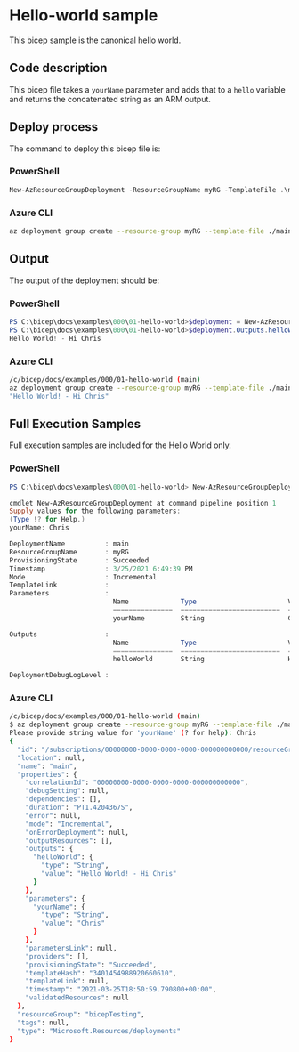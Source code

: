 # Hello-world sample
This bicep sample is the canonical hello world.

## Code description
This bicep file takes a `yourName` parameter and adds that to a `hello` variable and
returns the concatenated string as an ARM output.

## Deploy process
The command to deploy this bicep file is:

### PowerShell
``` PowerShell
New-AzResourceGroupDeployment -ResourceGroupName myRG -TemplateFile .\main.bicep
```

### Azure CLI
``` Bash
az deployment group create --resource-group myRG --template-file ./main.bicep
```


## Output
The output of the deployment should be:

### PowerShell
``` Powershell
PS C:\bicep\docs\examples\000\01-hello-world>$deployment = New-AzResourceGroupDeployment -ResourceGroupName myRG -TemplateFile .\main.bicep -TemplateParameterObject @{ yourName="Chris" }
PS C:\bicep\docs\examples\000\01-hello-world>$deployment.Outputs.helloWorld.value
Hello World! - Hi Chris
```

### Azure CLI
``` Bash
/c/bicep/docs/examples/000/01-hello-world (main)
az deployment group create --resource-group myRG --template-file ./main.bicep  --parameters yourName=Chris --query properties.outputs.helloWorld.value
"Hello World! - Hi Chris"

```

## Full Execution Samples
Full execution samples are included for the Hello World only.

### PowerShell
``` PowerShell
PS C:\bicep\docs\examples\000\01-hello-world> New-AzResourceGroupDeployment -ResourceGroupName myRG -TemplateFile .\main.bicep

cmdlet New-AzResourceGroupDeployment at command pipeline position 1
Supply values for the following parameters:
(Type !? for Help.)
yourName: Chris

DeploymentName          : main
ResourceGroupName       : myRG
ProvisioningState       : Succeeded
Timestamp               : 3/25/2021 6:49:39 PM
Mode                    : Incremental
TemplateLink            :
Parameters              :
                          Name             Type                       Value
                          ===============  =========================  ==========
                          yourName         String                     Chris

Outputs                 :
                          Name             Type                       Value
                          ===============  =========================  ==========
                          helloWorld       String                     Hello World! - Hi Chris

DeploymentDebugLogLevel :
```

### Azure CLI
``` Bash
/c/bicep/docs/examples/000/01-hello-world (main)
$ az deployment group create --resource-group myRG --template-file ./main.bicep
Please provide string value for 'yourName' (? for help): Chris
{
  "id": "/subscriptions/00000000-0000-0000-0000-000000000000/resourceGroups/myRG/providers/Microsoft.Resources/deployments/main",
  "location": null,
  "name": "main",
  "properties": {
    "correlationId": "00000000-0000-0000-0000-000000000000",
    "debugSetting": null,
    "dependencies": [],
    "duration": "PT1.4204367S",
    "error": null,
    "mode": "Incremental",
    "onErrorDeployment": null,
    "outputResources": [],
    "outputs": {
      "helloWorld": {
        "type": "String",
        "value": "Hello World! - Hi Chris"
      }
    },
    "parameters": {
      "yourName": {
        "type": "String",
        "value": "Chris"
      }
    },
    "parametersLink": null,
    "providers": [],
    "provisioningState": "Succeeded",
    "templateHash": "3401454988920660610",
    "templateLink": null,
    "timestamp": "2021-03-25T18:50:59.790800+00:00",
    "validatedResources": null
  },
  "resourceGroup": "bicepTesting",
  "tags": null,
  "type": "Microsoft.Resources/deployments"
}

```
